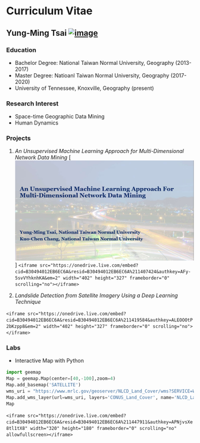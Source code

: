 # Curriculum Vitae
## **Yung-Ming Tsai** [![image](https://img.shields.io/badge/email-ytsai5%40vols.utk.edu-blue)](mailto:ytsai5@vols.utk.edu)

### Education
* Bachelor Degree: National Taiwan Normal University, Geography (2013-2017)
* Master Degree: Natioanl Taiwan Normal University, Geography (2017-2020)
* University of Tennessee, Knoxville, Geography (present)

### Research Interest
* Space-time Geographic Data Mining
* Human Dynamics

### Projects
1. *An Unsupervised Machine Learning Approach for Multi-Dimensional Network Data Mining*
[![IMAGE](https://github.com/yungming0119/GEOG-510/blob/main/project1.png)]
`<iframe src="https://onedrive.live.com/embed?cid=B30494012EB6EC6A&resid=B30494012EB6EC6A%211407424&authkey=AFy-5svVYhknhKA&em=2" width="402" height="327" frameborder="0" scrolling="no"></iframe>`

2. *Landslide Detection from Satellite Imagery Using a Deep Learning Technique*

`<iframe src="https://onedrive.live.com/embed?cid=B30494012EB6EC6A&resid=B30494012EB6EC6A%211419584&authkey=ALEOOOtP2bKzpp8&em=2" width="402" height="327" frameborder="0" scrolling="no"></iframe>`

### Labs
* Interactive Map with Python
```python
import geemap
Map = geemap.Map(center=[40,-100],zoom=4)
Map.add_basemap('SATELLITE')
wms_uri = "https://www.mrlc.gov/geoserver/NLCD_Land_Cover/wms?SERVICE=WMS&REQUEST=GetCapabilities"
Map.add_wms_layer(url=wms_uri, layers='CONUS_Land_Cover', name='NLCD_Land_Cover', format='image/png', shown=True)
Map
```
`<iframe src="https://onedrive.live.com/embed?cid=B30494012EB6EC6A&resid=B30494012EB6EC6A%211447911&authkey=APNjvsXe8tl1tX8" width="320" height="180" frameborder="0" scrolling="no" allowfullscreen></iframe>`
